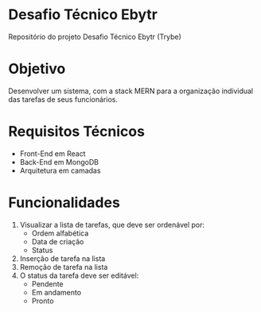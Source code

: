 # Desafio Técnico Ebytr
Repositório do projeto Desafio Técnico Ebytr (Trybe)

# Objetivo
Desenvolver um sistema, com a stack MERN para a organização individual das tarefas de seus funcionários.

# Requisitos Técnicos
- Front-End em React
- Back-End em MongoDB
- Arquitetura em camadas

# Funcionalidades

1) Visualizar a lista de tarefas, que deve ser ordenável por:
     - Ordem alfabética
     - Data de criação
     - Status
2) Inserção de tarefa na lista
3) Remoção de tarefa na lista
4) O status da tarefa deve ser editável:
     - Pendente
     - Em andamento
     - Pronto